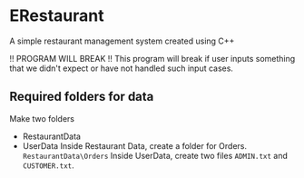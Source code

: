 # ERestaurant
A simple restaurant management system created using C++

!! PROGRAM WILL BREAK !!
This program will break if user inputs something that we didn't expect or have not handled such input cases.

## Required folders for data
Make two folders
* RestaurantData
* UserData
Inside Restaurant Data, create a folder for Orders. `RestaurantData\Orders`
Inside UserData, create two files `ADMIN.txt` and `CUSTOMER.txt`.

